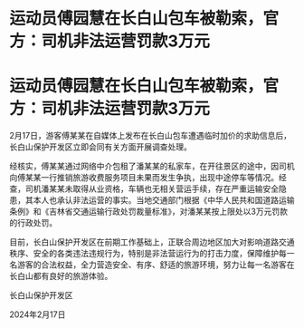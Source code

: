 # 运动员傅园慧在长白山包车被勒索，官方：司机非法运营罚款3万元

# 运动员傅园慧在长白山包车被勒索，官方：司机非法运营罚款3万元

2月17日，游客傅某某在自媒体上发布在长白山包车遭遇临时加价的求助信息后，长白山保护开发区立即会同有关方面开展调查处理。

经核实，傅某某通过网络中介包租了潘某某的私家车，在开往景区的途中，因司机向傅某某一行推销旅游收费服务项目未果而发生争执，出现中途停车等情况。经查，司机潘某某未取得从业资格，车辆也无相关营运手续，存在严重运输安全隐患，其本人也承认非法运营的事实。当地交通部门根据《中华人民共和国道路运输条例》和《吉林省交通运输行政处罚裁量标准》，对潘某某按上限处以3万元罚款的行政处罚。

目前，长白山保护开发区在前期工作基础上，正联合周边地区加大对影响道路交通秩序、安全的各类违法违规行为，特别是非法营运行为的打击力度，保障维护每一名游客的合法权益，全力营造安全、有序、舒适的旅游环境，努力让每一名游客在长白山都有良好的旅游体验。

长白山保护开发区

2024年2月17日


